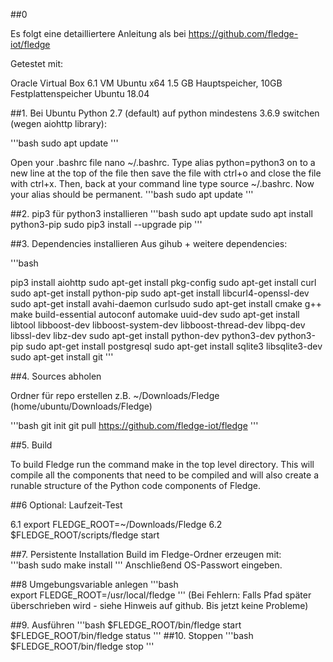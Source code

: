 

##0

Es folgt eine detailliertere Anleitung als bei https://github.com/fledge-iot/fledge

Getestet mit:

Oracle Virtual Box 6.1
VM Ubuntu x64 1.5 GB Hauptspeicher, 10GB Festplattenspeicher
Ubuntu 18.04



##1. Bei Ubuntu Python 2.7 (default) auf python mindestens 3.6.9 switchen (wegen aiohttp library):

'''bash
sudo apt update 
'''

Open your .bashrc file nano ~/.bashrc. 
Type alias python=python3 on to a new line at the top of the file then save the file with ctrl+o and close the file with ctrl+x. 
Then, back at your command line type source ~/.bashrc. Now your alias should be permanent.
'''bash
sudo apt update
'''

##2. pip3 für python3 installieren 
'''bash
sudo apt update
sudo apt install python3-pip
sudo pip3 install --upgrade pip
'''
 
 
##3. Dependencies installieren
Aus gihub + weitere dependencies:

'''bash

pip3 install aiohttp
sudo apt-get install pkg-config 
sudo apt-get install curl
sudo apt-get install python-pip
sudo apt-get install libcurl4-openssl-dev
sudo apt-get install avahi-daemon curlsudo 
sudo apt-get install cmake g++ make build-essential autoconf automake uuid-dev
sudo apt-get install libtool libboost-dev libboost-system-dev libboost-thread-dev libpq-dev libssl-dev libz-dev
sudo apt-get install python-dev python3-dev python3-pip
sudo apt-get install postgresql
sudo apt-get install sqlite3 libsqlite3-dev
sudo apt-get install git
'''

##4. Sources abholen

Ordner für repo erstellen 
z.B. ~/Downloads/Fledge (home/ubuntu/Downloads/Fledge)
 
'''bash
git init
git pull https://github.com/fledge-iot/fledge
''' 
 

##5. Build

To build Fledge run the command make in the top level directory. 
This will compile all the components that need to be compiled and will also create a runable structure of the Python code components of Fledge.

##6 Optional: Laufzeit-Test
  
  6.1  export FLEDGE_ROOT=~/Downloads/Fledge
  6.2  $FLEDGE_ROOT/scripts/fledge start 

##7. Persistente Installation 
 Build im Fledge-Ordner erzeugen mit:   
'''bash
   sudo make install
'''
  Anschließend OS-Passwort eingeben.
 
    
##8 Umgebungsvariable anlegen
'''bash   
export FLEDGE_ROOT=/usr/local/fledge 
'''
(Bei Fehlern: Falls Pfad später überschrieben wird - siehe Hinweis auf github. Bis jetzt keine Probleme)

##9. Ausführen
'''bash
$FLEDGE_ROOT/bin/fledge start
$FLEDGE_ROOT/bin/fledge status
'''
##10. Stoppen
'''bash
$FLEDGE_ROOT/bin/fledge stop
'''
